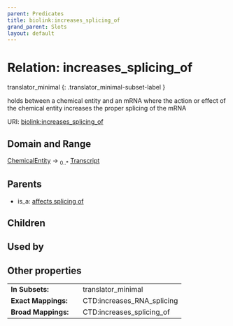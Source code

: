 ```yaml
---
parent: Predicates
title: biolink:increases_splicing_of
grand_parent: Slots
layout: default
---
```


# Relation: increases_splicing_of

translator_minimal
{: .translator_minimal-subset-label }


holds between a chemical entity and an mRNA where the action or effect of the chemical entity increases the proper splicing of the mRNA

URI: [biolink:increases_splicing_of](https://w3id.org/biolink/vocab/increases_splicing_of)

## Domain and Range

[ChemicalEntity](ChemicalEntity.md) ->  <sub>0..\*</sub> [Transcript](Transcript.md)

## Parents

 *  is_a: [affects splicing of](affects_splicing_of.md)

## Children


## Used by


## Other properties

|  |  |  |
| --- | --- | --- |
| **In Subsets:** | | translator_minimal |
| **Exact Mappings:** | | CTD:increases_RNA_splicing |
| **Broad Mappings:** | | CTD:increases_splicing_of |

